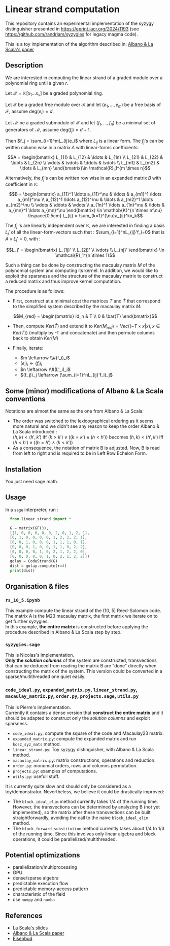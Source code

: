 # Linear strand computation

This repository contains an experimental implementation of the syzygy distinguisher presented in <https://eprint.iacr.org/2024/1193> (see <https://github.com/randriam/syzygies> for legacy magma code).

This is a toy implementation of the algorithm described in: [Albano & La Scala's paper](https://link.springer.com/article/10.1007/s002000000043)

## Description

We are interested in computing the linear strand of a graded module over a polynomial ring until a given $r$.

Let $\mathcal{R}=\mathbb{K}[x_1 \ldots x_{\nu}]$ be a graded polynomial ring.

Let $\mathcal{F}$ be a graded free module over $\mathcal{R}$ and let $(e_1, \dots, e_m)$ be a free basis of $\mathcal{F}$, assume $\mbox{deg}(e_i)=d$.

Let $\mathcal{M}$ be a graded submodule of $\mathcal{F}$ and let $(f_1, \dots ,f_n)$ be a minimal set of generators of $\mathcal{M}$, assume $\mbox{deg}(f_j)=d+1$.

Then $f_j = \sum_{i=1}^mL_{ij}e_i$ where $L_{ij}$ is a linear form. The $f_j$'s can be written column wise in a matrix $A$ with linear-forms coefficients:

```math
A = \begin{bmatrix}
L_{11} & L_{12} & \ldots & L_{1n} \\
L_{21} & L_{22} & \ldots & L_{2n} \\
\vdots & \vdots & \ddots & \vdots \\
L_{m1} & L_{m2} & \ldots & L_{mn}
\end{bmatrix}\in \mathcal{R}_1^{m \times n}
```

Alternatively, the $f_j$'s can be written row wise in an expanded matrix $B$ with coefficient in $\mathbb{K}$:

```math
B = \begin{bmatrix}
a_{11}^1 \ldots a_{11}^\nu & \ldots & a_{m1}^1 \ldots a_{m1}^\nu \\
a_{12}^1 \ldots a_{12}^\nu & \ldots & a_{m2}^1 \ldots a_{m2}^\nu \\
\vdots                     & \ddots & \vdots                     \\
a_{1n}^1 \ldots a_{1n}^\nu & \ldots & a_{mn}^1 \ldots a_{mn}^\nu
\end{bmatrix} \in \mathbb{K}^{n \times m\nu}

\hspace{0.5cm}

L_{ij} = \sum_{k=1}^{\nu}a_{ij}^kx_k
```

The $f_j$ 's are linearly independent over $\mathbb{K}$, we are interested in finding a basis $L_j'$ of all the linear-form-vectors such that : $\sum_{i=1}^nL_{ij}'f_i=0$ that is $A\times L_j' = 0$, with :

```math
L_j' = \begin{bmatrix}
L_{1j}' \\
L_{2j}' \\
\vdots \\
L_{nj}'
\end{bmatrix} \in \mathcal{R}_1^{n \times 1}
```

Such a thing can be done by constructing the macaulay matrix $M$ of the polynomial system and computing its kernel. In addition, we would like to exploit the sparsness and the structure of the macaulay matrix to construct a reduced matrix and thus improve kernel computation.

The procedure is as follows:

- First, construct at a minimal cost the matrices $T$ and $\bar{T}$ that correspond to the simplified system described by the macaulay matrix $M$:

```math
M_{red} = \begin{bmatrix}
Id_n & T \\
0 & \bar{T}
\end{bmatrix}
```

- Then, compute $Ker(\bar{T})$ and extend it to $Ker(M_{red}) = Vec \left< (-T\times x | x), x \in Ker(\bar{T}) \right>$ (multiply by -T and concatenate) and then permute columns back to obtain $Ker(M)$

- Finally, iterate:
  - $m \leftarrow \\#(f_i)_i$
  - $(e_i)_i \leftarrow (f_i)_i$
  - $n \leftarrow \\#(L'_i)_i$
  - $(f_j)\_j \leftarrow (\sum_{i=1}^nL_{ij}'f_i)_j$

## Some (minor) modifications of Albano & La Scala conventions

Notations are almost the same as the one from Albano & La Scala:

- The order was switched to the lexicographical ordering as it seems more natural and we didn't see any reason to keep the order Albano & La Scala introduced :  
  $(h, k) < (h' , k' )$ iff $(k > k')\lor\left((k = k') \land (h < h')\right)$ becomes $(h, k) < (h' , k' )$ iff $(h < h')\lor\left((h = h') \land (k < k')\right)$
- As a consequence, the notation of matrix B is adjusted. Now, B is read from left to right and is required to be in Left Row Echelon Form.

## Installation

You just need sage math.

## Usage

In a `sage` interpreter, run :

```python
  from linear_strand import *

  G = matrix(GF(3),
  [[1, 0, 0, 0, 0, 0, 2, 0, 1, 2, 1],
  [0, 1, 0, 0, 0, 0, 1, 2, 2, 2, 1],
  [0, 0, 1, 0, 0, 0, 1, 1, 1, 0, 1],
  [0, 0, 0, 1, 0, 0, 1, 1, 0, 2, 2],
  [0, 0, 0, 0, 1, 0, 2, 1, 2, 2, 0],
  [0, 0, 0, 0, 0, 1, 0, 2, 1, 2, 2]])
  golay = CodeStrand(G)
  dist = golay.compute(r=4)
  print(dist)
```

## Organisation & files

### `rs_10_5.ipynb`

This example compute the linear strand of the (10, 5) Reed-Solomon code.  
The matrix A is the M23 macaulay matrix, the first matrix we iterate on to get further syzygies.  
In this example, **the entire matrix** is constructed before applying the procedure described in Albano & La Scala step by step.

### `syzygies.sage`

This is Nicolas's implementation.  
**Only the *solution columns*** of the system are constructed, transvections that can be deduced from reading the matrix B are "done" directly when constructing the matrix of the system. This version could be converted in a sparse/multithreaded one quiet easily.

### `code_ideal.py`, `expanded_matrix.py`, `linear_strand.py`, `macaulay_matrix.py`, `order.py`, `projects.sage`, `utils.py`

This is Pierre's implementation.  
Currently it contains a dense version that **construct the entire matrix** and it should be adapted to construct only the *solution columns* and exploit sparsness.

- `code_ideal.py`: compute the square of the code and Macaulay23 matrix.
- `expanded_matrix.py`: compute the expanded matrix and run `kosz_syz_mats` method.
- `linear_strand.py`: Toy syzygy distinguisher, with Albano & La Scala method.
- `macaulay_matrix.py`: matrix constructions, operations and reduction.
- `order.py`: monomial orders, rows and columns permutation.
- `projects.py`: examples of computations.
- `utils.py`: usefull stuff.

It is currently quite slow and should only be considered as a toy/demonstrator. Nevertheless, we believe it could be drastically improved:

- The `block_ideal_elim` method currently takes 1/4 of the running time. However, the transvections can be determined by analyzing B (not yet implemented), so the matrix after these transvections can be built straightforwardly, avoiding the call to the naive `block_ideal_elim` method.
- The `block_forward_substitution` method currently takes about 1/4 to 1/3 of the running time. Since this involves only linear algebra and block operations, it could be parallelized/multithreaded.

## Potential optimizations

- parallelization/multiprocessing
- GPU
- dense/sparse algebra
- predictable execution flow
- predictable memory-access pattern
- characteristic of the field
- use `numpy` and `numba`

## References

- [La Scala's slides](https://www.math.rwth-aachen.de/~Viktor.Levandovskyy/filez/semcalg0910/lascala_resolution.pdf)
- [Albano & La Scala paper](https://link.springer.com/article/10.1007/s002000000043)
- [Eisenbud](https://www-users.cse.umn.edu/~reiner/REU/REU2019notes/2005_Book_TheGeometryOfSyzygies.pdf)
